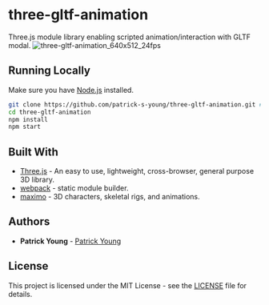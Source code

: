 # three-gltf-animation
Three.js module library enabling scripted animation/interaction with GLTF modal.
![three-gltf-animation_640x512_24fps](https://user-images.githubusercontent.com/42591798/222059278-ba36a4ad-53a7-40db-a76f-1ea1188558cf.gif)

## Running Locally

Make sure you have [Node.js](http://nodejs.org/) installed.

```sh
git clone https://github.com/patrick-s-young/three-gltf-animation.git # or clone your own fork
cd three-gltf-animation
npm install
npm start
```

## Built With

* [Three.js](https://www.npmjs.com/package/three) - An easy to use, lightweight, cross-browser, general purpose 3D library.
* [webpack](https://webpack.js.org/) - static module builder.
* [maximo](https://www.mixamo.com/) - 3D characters, skeletal rigs, and animations.

## Authors

* **Patrick Young** - [Patrick Young](https://github.com/patrick-s-young)

## License

This project is licensed under the MIT License - see the [LICENSE](LICENSE) file for details.
